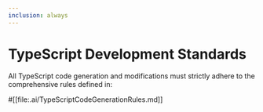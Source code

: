 ```yaml
---
inclusion: always
---
```


# TypeScript Development Standards

All TypeScript code generation and modifications must strictly adhere to the comprehensive rules defined in:

#[[file:.ai/TypeScriptCodeGenerationRules.md]]
